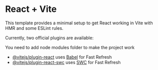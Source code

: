 # React + Vite

This template provides a minimal setup to get React working in Vite with HMR and some ESLint rules.

Currently, two official plugins are available:

You need to add node modules folder to make the project work

- [@vitejs/plugin-react](https://github.com/vitejs/vite-plugin-react/blob/main/packages/plugin-react/README.md) uses [Babel](https://babeljs.io/) for Fast Refresh
- [@vitejs/plugin-react-swc](https://github.com/vitejs/vite-plugin-react-swc) uses [SWC](https://swc.rs/) for Fast Refresh
